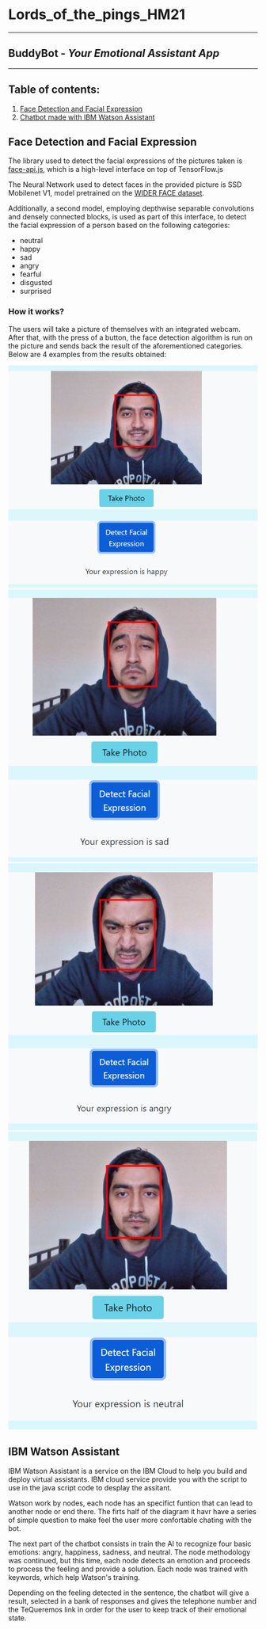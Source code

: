# Lords_of_the_pings_HM21
---
## **BuddyBot** - *Your Emotional Assistant App*
----

## Table of contents:
1. [Face Detection and Facial Expression](#Face-Detection-and-Facial-Expression)
2. [Chatbot made with IBM Watson Assistant](#ibm-watson-assistant)

## Face Detection and Facial Expression

The library used to detect the facial expressions of the pictures taken is [face-api.js](https://justadudewhohacks.github.io/face-api.js/docs/index.html#getting-started), which is a high-level interface on top of TensorFlow.js

The Neural Network used to detect faces in the provided picture is SSD Mobilenet V1, model pretrained on the [WIDER FACE dataset](http://shuoyang1213.me/WIDERFACE/).

Additionally, a second model, employing depthwise separable convolutions and densely connected blocks, is used as part of this interface, to detect the facial expression of a person based on the following categories:
- neutral
- happy
- sad
- angry
- fearful
- disgusted
- surprised

### How it works?

The users will take a picture of themselves with an integrated webcam. After that, with the press of a button, the face detection algorithm is run on the picture and sends back the result of the aforementioned categories. Below are 4 examples from the results obtained:

![Happy Test](/images/happy-test.png)
![Sad Test](/images/sad-test.png)
![Angry Test](/images/angry-test.png)
![Neutral Test](/images/neutral-test.png)

## IBM Watson Assistant

IBM Watson Assistant is a service on the IBM Cloud to help you build and deploy virtual assistants. IBM cloud service provide you with the script to use in the java script code to desplay the assitant.

Watson work by nodes, each node has an specifict funtion that can lead to another node or end there. The firts half of the diagram it havr have a series of simple question to make feel the user more confortable chating with the bot.

The next part of the chatbot consists in train the AI to recognize four basic emotions: angry, happiness, sadness, and neutral. 
The node methodology was continued, but this time, each node detects an emotion and proceeds to process the feeling and provide a solution. Each node was trained with keywords, which help Watson's training.

Depending on the feeling detected in the sentence, the chatbot will give a result, selected in a bank of responses and gives the telephone number and the TeQueremos link in order for the user to keep track of their emotional state.



